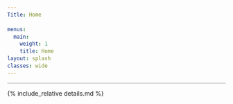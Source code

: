 ```yaml
---
Title: Home

menus:
  main:
    weight: 1
    title: Home
layout: splash
classes: wide
---
```

<div class="wrapper">
  <div id="map" class="leafmap" style="border: 1px solid #ccc"></div>
  <div id="slider"></div>
</div>

<script type="text/javascript" src="assets/GeoJSON/WesternInterconnection.js"></script>
<script type="text/javascript" src="assets/GeoJSON/TexasInterconnection.js"></script>
<script type="text/javascript" src="assets/GeoJSON/NordicGrid.js"></script>
<script type="text/javascript" src="assets/GeoJSON/Russian.js"></script>
<script type="text/javascript" src="assets/GeoJSON/Baltic.js"></script>
<script type="text/javascript" src="assets/GeoJSON/NationalGrid.js"></script>
<script type="text/javascript" src="assets/GeoJSON/ContinentalEurope.js"></script>
<script type="text/javascript" src="assets/GeoJSON/Irish.js"></script>
<script type="text/javascript" src="assets/GeoJSON/Iceland.js"></script>
<script type="text/javascript" src="assets/GeoJSON/Faroe.js"></script>
<script type="text/javascript" src="assets/GeoJSON/Mallorca.js"></script>
<script type="text/javascript" src="assets/GeoJSON/GranCanaria.js"></script>
<script type="text/javascript" src="assets/GeoJSON/SouthAfrica.js"></script>
<script type="text/javascript" src="assets/GeoJSON/Japan.js"></script>

<script src="/assets/locations/locations.js"></script>

<script>

var basemap = L.tileLayer('https://{s}.tile.openstreetmap.org/{z}/{x}/{y}.png', {
    'attribution': '&copy; <a href="https://osmlab.github.io/attribution-mark/copyright/?name={{ site.title }}">OpenStreetMap</a> contributors, <a href="https://creativecommons.org/licenses/by-sa/2.0/">CC-BY-SA</a>, Made with <a href="https://www.naturalearthdata.com/">Natural Earth</a>',
    'minZoom': 2,
    'maxZoom': 19
  });


var LeafIcon = L.Icon.extend({
    options: {
        iconUrl: 'assets/js/images/marker-icon.png',
        shadowUrl: 'assets/js/images/marker-shadow.png',
        iconSize:    [25, 41],
    		iconAnchor:  [12, 41],
    		popupAnchor: [1, -34],
    		tooltipAnchor: [16, -28],
    		shadowSize:  [41, 41]
    }
});

var blueIcon = new LeafIcon(),
    greenIcon = new LeafIcon({iconUrl: 'assets/js/images/marker-icon-green.png'}),
    purpleIcon = new LeafIcon({iconUrl: 'assets/js/images/marker-icon-purple.png'}),
    greenpurpleIcon = new LeafIcon({iconUrl: 'assets/js/images/marker-icon-green-purple.png'}),
    bluepurpleIcon = new LeafIcon({iconUrl: 'assets/js/images/marker-icon-blue-purple.png'}),
    greenblueIcon = new LeafIcon({iconUrl: 'assets/js/images/marker-icon-green-blue.png'}),
    yellowIcon = new LeafIcon({iconUrl: 'assets/js/images/marker-icon-yellow.png'});

var yellowTarget = L.icon({
    iconUrl: 'assets/js/images/marker-target-yellow.png',
    shadowUrl: 'assets/js/images/marker-target-shadow.png',
		iconSize:    [25, 25],
		iconAnchor:  [12, 12],
		popupAnchor: [1, -14],
		tooltipAnchor: [16, -28],
		shadowSize:  [27, 27]
});

const colIcons = {
    "Blue": blueIcon,
    "Green": greenIcon,
    "Purple": purpleIcon,
    "GreenPurple": greenpurpleIcon,
    "BluePurple": bluepurpleIcon,
    "GreenBlue": greenblueIcon,
    "Yellow": yellowIcon,
    "YellowTarget": yellowTarget
};

// Deploy  

var map = L.map('map', {
  'center': [35, -5],
  'zoom': 2,
  'layers': [basemap]
});

// GeoJSONs

L.geoJson(WesternInterconnectionGeo, {style: style, onEachFeature: mouseOverFeature}).addTo(map);
L.geoJson(TexasInterconnectionGeo, {style: style, onEachFeature: mouseOverFeature}).addTo(map);
L.geoJson(NordicGridGeo, {style: style, onEachFeature: mouseOverFeature}).addTo(map);
L.geoJson(RussianGeo, {style: style, onEachFeature: mouseOverFeature}).addTo(map);
L.geoJson(BalticGeo, {style: style, onEachFeature: mouseOverFeature}).addTo(map);
L.geoJson(NationalGridGeo, {style: style, onEachFeature: mouseOverFeature}).addTo(map);
L.geoJson(ContinentalEuropeGeo, {style: style, onEachFeature: mouseOverFeature}).addTo(map);
L.geoJson(IrishGeo, {style: style, onEachFeature: mouseOverFeature}).addTo(map);
L.geoJson(IcelandGeo, {style: style, onEachFeature: mouseOverFeature}).addTo(map);
L.geoJson(FaroeGeo, {style: style, onEachFeature: mouseOverFeature}).addTo(map);
L.geoJson(MallorcaGeo, {style: style, onEachFeature: mouseOverFeature}).addTo(map);
L.geoJson(GranCanariaGeo, {style: style, onEachFeature: mouseOverFeature}).addTo(map);
L.geoJson(SouthAfricaGeo, {style: style, onEachFeature: mouseOverFeature}).addTo(map);
L.geoJson(JapanGeo, {style: style, onEachFeature: mouseOverFeature}).addTo(map);

const years = {
  "2011": L.layerGroup(),
  "2012": L.layerGroup(),
  "2013": L.layerGroup(),
  "2014": L.layerGroup(),
  "2015": L.layerGroup(),
  "2016": L.layerGroup(),
  "2017": L.layerGroup(),
  "2018": L.layerGroup(),
  "2019": L.layerGroup(),
  "2020": L.layerGroup(),
  "2021": L.layerGroup()
};

L.geoJSON(locations, {
    onEachFeature: iconBindPopup,
}).addTo(map);

function iconBindPopup(feature, layer) {
    layer.options['start_date'] = feature.properties.start_date;
    layer.options['end_date'] = feature.properties.end_date;
    if (feature.properties && feature.properties.location) {
        layer.bindPopup(feature.properties.logo + feature.properties.location);
    };
    if (feature.properties.icon) {
        layer.setIcon(colIcons[feature.properties.icon]);
    };
    Object.keys(years).forEach(function (item, index) {
      if (layer.options.start_date <= parseInt(item) && layer.options.end_date >= parseInt(item)) {
        layer.addTo(years[item]);
      };
    });
}


var SynchMeasurements = [[[49.0,  8.4],[53.1,  8.2]], [[49.0,  8.4],[38.7, -9.1]], [[49.0,  8.4],[41.0, 28.9]]];
var SemiSynchMeasurements = [[[49.0,  8.4],[46.6,  21.0]],[[49.0,  8.4],[47.6,  17.6]]];
var SemiSynchMeasurementsNG = [[[63.126178, 15.205319],[66.353562, 19.323426]], [[63.126178, 15.205319],[58.310608, 14.511484]]];
var SemiSynchMeasurementsNGSTRONG = [[[59.350029, 18.070009],[57.689769, 11.973701]], [[59.350029, 18.070009],[55.711850, 13.210120]], [[59.350029, 18.070009],[65.617792, 22.135986]], [[59.350029, 18.070009],[61.494200, 23.780750]], [[59.350029, 18.070009],[60.186463, 24.829515]], [[59.350029, 18.070009],[63.419443, 10.401995]]];

years['2013'].addLayer(L.polyline(SemiSynchMeasurementsNGSTRONG, {color: 'purple', dashArray: '6', className: 'line-transition'}).bindPopup("Synchronous recordings from Gothenburg, Lund, Stockholm, and Luleå, Sweden, Tampere and Aalto, Finland, and Trondheim, Norway"))
years['2019'].addLayer(L.polyline(SynchMeasurements, {color: 'purple', className: 'line-transition'}).bindPopup("GPS-Synchronous recordings from Karlsruhe, Oldenburg, Lisbon, and Istanbul. Also: Békéscsaba and Győr, Hungary, yet not GPS synchronised."))
years['2019'].addLayer(L.polyline(SemiSynchMeasurements, {color: 'purple', dashArray: '6', className: 'line-transition'}).bindPopup("Measurements in Békéscsaba and Győr, Hungary, in the same time frame as between Karlsruhe, Oldenburg, Lisbon, and Istanbul."))
years['2020'].addLayer(L.polyline(SemiSynchMeasurementsNG, {color: 'gold', dashArray: '6', className: 'line-transition'}).bindPopup("Measurements in the north, middle, and south of Sweden. Locations are indicative, due to data protection."))

// Layers and layer control
// var LayerOfMap = { "<span style='color: black'><b>OpenStreetMap</b></span>": basemap};
// L.control.layers(LayerOfMap, years).addTo(map);

// PowerGrid Overlay
function style(feature) {
    return {
        fillColor: feature.colour,
        weight: 0,
        fillOpacity: 0.4
    };
}

var info = L.control();
info.onAdd = function (map) {
    this._div = L.DomUtil.create('div', 'info'); // create a div with a class "info"
    this.update();
    return this._div;
};
info.update = function (props) {
    this._div.innerHTML = '<h9>Synchronous Areas</h9><br />' +  (props ?
        '<b><h9>' + props.name + '</h9></b><br />'
        : '<h9>Hover over an area</h9>');
};

function mouseOverFeature(feature, layer) {
    layer.on({
        mouseover: function(e) {
        		var layer = e.target;
            info.update(layer.feature.properties);
        },
        mouseout: function(e) { info.update(); }
    });
}

var legend = L.control({position: 'bottomleft'});
legend.onAdd = function (map) {
    var div = L.DomUtil.create('div', 'info legend'),
        grades = [0, 10, 20, 50, 100, 200, 500, 1000],
        labels = [];
    div.innerHTML = '<img id="x" src="assets/js/images/marker-icon-purple.png" width="20" height="20"/>' + '<h9>  Synchronous Measurements</h9></br>' +
		'<img id="x" src="assets/js/images/marker-icon-green.png" width="20" height="20"/>' + '<h9>  Standalone Measurements</h9></br>' +
		'<img id="x" src="assets/js/images/marker-icon.png" width="20" height="20"/>' + '<h9>  TSO Open Data Measurements</h9></br>'+
		'<img id="x" src="assets/js/images/marker-icon-yellow.png" width="20" height="20"/>' + '/' + '<img id="x" src="assets/js/images/marker-target-yellow.png" width="30" height="30"/>' + '<h9>  Independent Measurements</h9>';
    return div;
};

legend.addTo(map);
info.addTo(map);

// Slider
var slider = document.getElementById('slider');
noUiSlider.create(slider, {
    start: [2011, 2021], // Handle start position
    connect: true, // Display a colored bar between the handles
    step: 1, // Steps shown, i.e., year by year
    behaviour: 'drag', // Move handle on tap, bar is draggable
    range: { // Slider can select '0' to '100'
        'min': 2011,
        'max': 2021
    },
    pips: { // Show a scale with the slider
        mode: 'steps',
        density: 6,
    }
});

slider.noUiSlider.on('update', function (values, handle) {
    let new_times = slider.noUiSlider.get(true);
    Object.keys(years).forEach(function (item, index) {
      map.removeLayer(years[item]);
    });
    Object.keys(years).forEach(function (item, index) {
      if ( new_times[0] <= parseInt(item) && new_times[1] >= parseInt(item)) {
        map.addLayer(years[item]);
      };
    });
});


</script>



{% include_relative details.md %}
